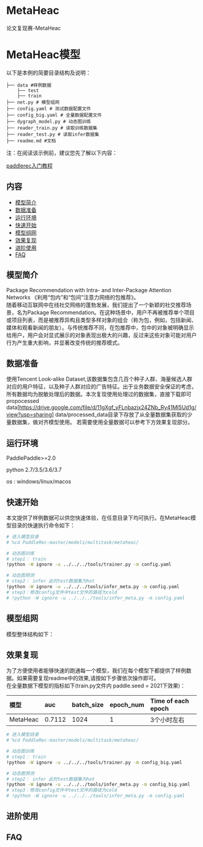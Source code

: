 # MetaHeac
论文复现赛-MetaHeac
# MetaHeac模型

以下是本例的简要目录结构及说明： 

```
├── data #样例数据
    ├── test
    ├── train        
├── net.py # 模型组网
├── config.yaml # 测试数据配置文件
├── config_big.yaml # 全量数据配置文件
├── dygraph_model.py # 动态图训练
├── reader_train.py # 读取训练数据集
├── reader_test.py # 读取infer数据集
├── readme.md #文档
```

注：在阅读该示例前，建议您先了解以下内容：

[paddlerec入门教程](https://github.com/PaddlePaddle/PaddleRec/blob/master/README.md)

## 内容

- [模型简介](#模型简介)
- [数据准备](#数据准备)
- [运行环境](#运行环境)
- [快速开始](#快速开始)
- [模型组网](#模型组网)
- [效果复现](#效果复现)
- [进阶使用](#进阶使用)
- [FAQ](#FAQ)

## 模型简介
Package Recommendation with Intra- and Inter-Package Attention Networks 《利用“包内”和“包间”注意力网络的包推荐》。  
随着移动互联网中在线社交网络的蓬勃发展，我们提出了一个新颖的社交推荐场景，名为Package Recommendation。在这种场景中，用户不再被推荐单个项目或项目列表，而是被推荐异构且类型多样对象的组合（称为包，例如，包括新闻、媒体和观看新闻的朋友）。与传统推荐不同，在包推荐中，包中的对象被明确显示给用户，用户会对显式展示的对象表现出极大的兴趣，反过来这些对象可能对用户行为产生重大影响，并显著改变传统的推荐模式。

## 数据准备
使用Tencent Look-alike Dataset,该数据集包含几百个种子人群、海量候选人群对应的用户特征，以及种子人群对应的广告特征。出于业务数据安全保证的考虑，所有数据均为脱敏处理后的数据。本次复现使用处理过的数据集，直接下载即可 propocessed data[https://drive.google.com/file/d/11gXgf_yFLnbazjx24ZNb_Ry41MI5Ud1g/view?usp=sharing]
data/processed_data目录下存放了从全量数据集获取的少量数据集，做对齐模型使用。
若需要使用全量数据可以参考下方效果复现部分。
## 运行环境
PaddlePaddle>=2.0

python 2.7/3.5/3.6/3.7

os : windows/linux/macos 

## 快速开始
本文提供了样例数据可以供您快速体验，在任意目录下均可执行。在MetaHeac模型目录的快速执行命令如下： 
```bash
# 进入模型目录
# %cd PaddleRec-master/models/multitask/metaheac/

# 动态图训练
# step1： train
!python -W ignore -u ../../../tools/trainer.py -m config.yaml

# 动态图预测
# step2： infer 此时test数据集为hot
!python -W ignore -u ../../../tools/infer_meta.py -m config.yaml
# step3：修改config文件中test文件的路径为cold
# !python -W ignore -u ../../../tools/infer_meta.py -m config.yaml
```
## 模型组网
模型整体结构如下： 


## 效果复现
为了方便使用者能够快速的跑通每一个模型，我们在每个模型下都提供了样例数据。如果需要复现readme中的效果,请按如下步骤依次操作即可。  
在全量数据下模型的指标如下(train.py文件内 paddle.seed = 2021下效果)：  

| 模型    | auc    | batch_size | epoch_num| Time of each epoch |
|:------|:-------| :------ | :------| :------ |
| MetaHeac | 0.7112 | 1024 | 1 | 3个小时左右 |

```bash
# 进入模型目录
# %cd PaddleRec-master/models/multitask/metaheac/

# 动态图训练
# step1： train
!python -W ignore -u ../../../tools/trainer.py -m config_big.yaml

# 动态图预测
# step2： infer 此时test数据集为hot
!python -W ignore -u ../../../tools/infer_meta.py -m config_big.yaml
# step3：修改config文件中test文件的路径为cold
# !python -W ignore -u ../../../tools/infer_meta.py -m config.yaml
```

## 进阶使用
  
## FAQ